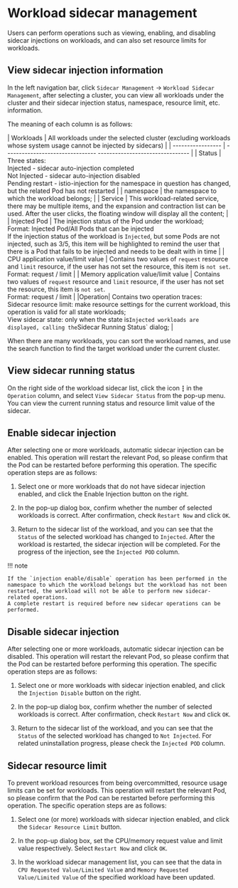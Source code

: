 # Workload sidecar management

Users can perform operations such as viewing, enabling, and disabling sidecar injections on workloads, and can also set resource limits for workloads.

## View sidecar injection information

In the left navigation bar, click `Sidecar Management` -> `Workload Sidecar Management`, after selecting a cluster, you can view all workloads under the cluster and their sidecar injection status, namespace, resource limit, etc. information.



The meaning of each column is as follows:

| Workloads | All workloads under the selected cluster (excluding workloads whose system usage cannot be injected by sidecars) |
| ----------------- | -------------------------------- -------------------------------- |
| Status | Three states:<br />Injected - sidecar auto-injection completed<br />Not Injected - sidecar auto-injection disabled<br />Pending restart - istio-injection for the namespace in question has changed, but the related Pod has not restarted |
| namespace | the namespace to which the workload belongs; |
| Service | This workload-related service, there may be multiple items, and the expansion and contraction list can be used. After the user clicks, the floating window will display all the content; |
| Injected Pod | The injection status of the Pod under the workload;<br />Format: Injected Pod/All Pods that can be injected<br />If the injection status of the workload is `Injected`, but some Pods are not injected, such as 3/5, this item will be highlighted to remind the user that there is a Pod that fails to be injected and needs to be dealt with in time |
| CPU application value/limit value | Contains two values ​​of `request` resource and `limit` resource, if the user has not set the resource, this item is `not set`. <br />Format: request / limit |
| Memory application value/limit value | Contains two values ​​of `request` resource and `limit` resource, if the user has not set the resource, this item is `not set`. <br />Format: request / limit |
|Operation| Contains two operation traces:<br />Sidecar resource limit: make resource settings for the current workload, this operation is valid for all state workloads;<br />View sidecar state: only when the state is` Injected workloads are displayed, calling the `Sidecar Running Status` dialog; |

When there are many workloads, you can sort the workload names, and use the search function to find the target workload under the current cluster.

## View sidecar running status

On the right side of the workload sidecar list, click the icon `┇` in the `Operation` column, and select `View Sidecar Status` from the pop-up menu. You can view the current running status and resource limit value of the sidecar.



## Enable sidecar injection

After selecting one or more workloads, automatic sidecar injection can be enabled. This operation will restart the relevant Pod, so please confirm that the Pod can be restarted before performing this operation. The specific operation steps are as follows:

1. Select one or more workloads that do not have sidecar injection enabled, and click the Enable Injection button on the right.
   
    

2. In the pop-up dialog box, confirm whether the number of selected workloads is correct. After confirmation, check `Restart Now` and click `OK`.
   
    

3. Return to the sidecar list of the workload, and you can see that the `Status` of the selected workload has changed to `Injected`. After the workload is restarted, the sidecar injection will be completed. For the progress of the injection, see the `Injected POD` column.

    

!!! note

    If the `injection enable/disable` operation has been performed in the namespace to which the workload belongs but the workload has not been restarted, the workload will not be able to perform new sidecar-related operations.
    A complete restart is required before new sidecar operations can be performed.

## Disable sidecar injection

After selecting one or more workloads, automatic sidecar injection can be disabled. This operation will restart the relevant Pod, so please confirm that the Pod can be restarted before performing this operation. The specific operation steps are as follows:

1. Select one or more workloads with sidecar injection enabled, and click the `Injection Disable` button on the right.
   
    

2. In the pop-up dialog box, confirm whether the number of selected workloads is correct. After confirmation, check `Restart Now` and click `OK`.
   
    

3. Return to the sidecar list of the workload, and you can see that the `Status` of the selected workload has changed to `Not Injected`. For related uninstallation progress, please check the `Injected POD` column.

    

## Sidecar resource limit

To prevent workload resources from being overcommitted, resource usage limits can be set for workloads. This operation will restart the relevant Pod, so please confirm that the Pod can be restarted before performing this operation. The specific operation steps are as follows:

1. Select one (or more) workloads with sidecar injection enabled, and click the `Sidecar Resource Limit` button.

    

2. In the pop-up dialog box, set the CPU/memory request value and limit value respectively. Select `Restart Now` and click `OK`.

    

3. In the workload sidecar management list, you can see that the data in `CPU Requested Value/Limited Value` and `Memory Requested Value/Limited Value` of the specified workload have been updated.